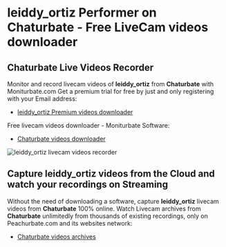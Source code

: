 # leiddy_ortiz Performer on Chaturbate - Free LiveCam videos downloader

## Chaturbate Live Videos Recorder

Monitor and record livecam videos of **leiddy_ortiz** from **Chaturbate** with Moniturbate.com
Get a premium trial for free by just and only registering with your Email address:
* [leiddy_ortiz Premium videos downloader](https://moniturbate.com/request-demo-licence-key.html)

Free livecam videos downloader - Moniturbate Software:
* [Chaturbate videos downloader](https://moniturbate.com/moniturbate-download-software.html)

![leiddy_ortiz livecam videos recorder](https://peachurnet.com/templates/moniturbate-software.png)


## Capture leiddy_ortiz videos from the Cloud and watch your recordings on Streaming

Without the need of downloading a software, capture **leiddy_ortiz** livecam videos from **Chaturbate** 100% online.
Watch Livecam archives from **Chaturbate** unlimitedly from thousands of existing recordings, only on Peachurbate.com and its websites network:
* [Chaturbate videos archives](https://peachurnet.com/)